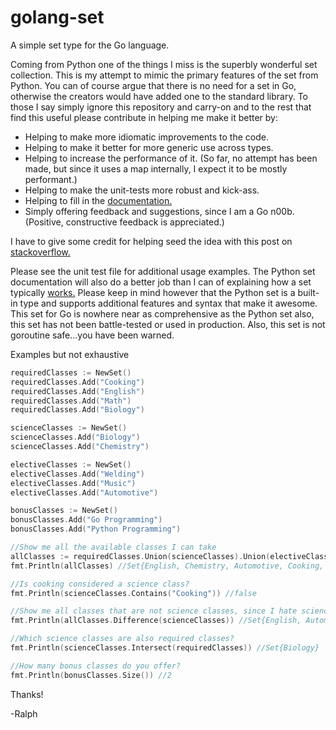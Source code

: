 golang-set
==========

A simple set type for the Go language.

Coming from Python one of the things I miss is the superbly wonderful set collection.  This is my attempt to mimic the primary features of the set from Python.
You can of course argue that there is no need for a set in Go, otherwise the creators would have added one to the standard library.  To those I say simply ignore this repository
and carry-on and to the rest that find this useful please contribute in helping me make it better by:

* Helping to make more idiomatic improvements to the code.
* Helping to make it better for more generic use across types.
* Helping to increase the performance of it. (So far, no attempt has been made, but since it uses a map internally, I expect it to be mostly performant.)
* Helping to make the unit-tests more robust and kick-ass.
* Helping to fill in the [documentation.](http://godoc.org/github.com/deckarep/golang-set)
* Simply offering feedback and suggestions, since I am a Go n00b.  (Positive, constructive feedback is appreciated.)

I have to give some credit for helping seed the idea with this post on [stackoverflow.](http://programmers.stackexchange.com/questions/177428/sets-data-structure-in-golang)

Please see the unit test file for additional usage examples.  The Python set documentation will also do a better job than I can of explaining how a set typically [works.](http://docs.python.org/2/library/sets.html)    Please keep in mind 
however that the Python set is a built-in type and supports additional features and syntax that make it awesome.  This set for Go is nowhere near as comprehensive as the Python set
also, this set has not been battle-tested or used in production.  Also, this set is not goroutine safe...you have been warned.

Examples but not exhaustive
```go
requiredClasses := NewSet()
requiredClasses.Add("Cooking")
requiredClasses.Add("English")
requiredClasses.Add("Math")
requiredClasses.Add("Biology")

scienceClasses := NewSet()
scienceClasses.Add("Biology")
scienceClasses.Add("Chemistry")

electiveClasses := NewSet()
electiveClasses.Add("Welding")
electiveClasses.Add("Music")
electiveClasses.Add("Automotive")

bonusClasses := NewSet()
bonusClasses.Add("Go Programming")
bonusClasses.Add("Python Programming")

//Show me all the available classes I can take
allClasses := requiredClasses.Union(scienceClasses).Union(electiveClasses).Union(bonusClasses)
fmt.Println(allClasses) //Set{English, Chemistry, Automotive, Cooking, Math, Biology, Welding, Music, Go Programming}

//Is cooking considered a science class?
fmt.Println(scienceClasses.Contains("Cooking")) //false

//Show me all classes that are not science classes, since I hate science.
fmt.Println(allClasses.Difference(scienceClasses)) //Set{English, Automotive, Cooking, Math, Welding, Music, Go Programming}

//Which science classes are also required classes?
fmt.Println(scienceClasses.Intersect(requiredClasses)) //Set{Biology}

//How many bonus classes do you offer?
fmt.Println(bonusClasses.Size()) //2
```

Thanks!

-Ralph



